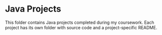 # Java Projects

This folder contains Java projects completed during my coursework. Each project has its own folder with source code and a project-specific README.
